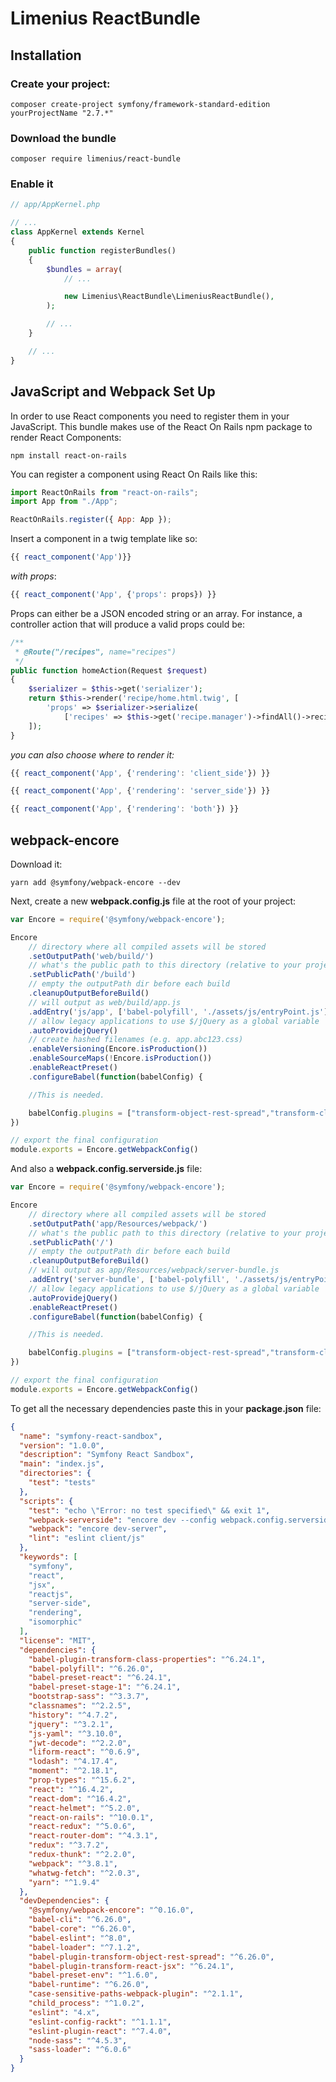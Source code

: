 # Limenius ReactBundle

## Installation

### Create your project:
```
composer create-project symfony/framework-standard-edition yourProjectName "2.7.*"
```

### Download the bundle
```
composer require limenius/react-bundle
```

### Enable it
```php
// app/AppKernel.php

// ...
class AppKernel extends Kernel
{
    public function registerBundles()
    {
        $bundles = array(
            // ...

            new Limenius\ReactBundle\LimeniusReactBundle(),
        );

        // ...
    }

    // ...
}
```
## JavaScript and Webpack Set Up
In order to use React components you need to register them in your JavaScript. This bundle makes use of the React On Rails npm package to render React Components:
```
npm install react-on-rails
```
You can register a component using React On Rails like this:
```js
import ReactOnRails from "react-on-rails";
import App from "./App";

ReactOnRails.register({ App: App });
```

Insert a component in a twig template like so:
```js
{{ react_component('App')}}
```
*with props*:
```js
{{ react_component('App', {'props': props}) }}
```
Props can either be a JSON encoded string or an array. For instance, a controller action that will produce a valid props could be:
```php
/**
 * @Route("/recipes", name="recipes")
 */
public function homeAction(Request $request)
{
    $serializer = $this->get('serializer');
    return $this->render('recipe/home.html.twig', [
        'props' => $serializer->serialize(
            ['recipes' => $this->get('recipe.manager')->findAll()->recipes], 'json')
    ]);
}
```

*you can also choose where to render it:*
```js
{{ react_component('App', {'rendering': 'client_side'}) }}
```
```js
{{ react_component('App', {'rendering': 'server_side'}) }}
```
```js
{{ react_component('App', {'rendering': 'both'}) }}
```
## webpack-encore
Download it:
```
yarn add @symfony/webpack-encore --dev
```
Next, create a new **webpack.config.js** file at the root of your project:
```js
var Encore = require('@symfony/webpack-encore');

Encore
    // directory where all compiled assets will be stored
    .setOutputPath('web/build/')
    // what's the public path to this directory (relative to your project's document root dir)
    .setPublicPath('/build')
    // empty the outputPath dir before each build
    .cleanupOutputBeforeBuild()
    // will output as web/build/app.js
    .addEntry('js/app', ['babel-polyfill', './assets/js/entryPoint.js'])
    // allow legacy applications to use $/jQuery as a global variable
    .autoProvidejQuery()
    // create hashed filenames (e.g. app.abc123.css)
    .enableVersioning(Encore.isProduction())
    .enableSourceMaps(!Encore.isProduction())
    .enableReactPreset()
    .configureBabel(function(babelConfig) {

    //This is needed.

    babelConfig.plugins = ["transform-object-rest-spread","transform-class-properties"]
})

// export the final configuration
module.exports = Encore.getWebpackConfig()
```

And also a **webpack.config.serverside.js** file:
```js
var Encore = require('@symfony/webpack-encore');

Encore
    // directory where all compiled assets will be stored
    .setOutputPath('app/Resources/webpack/')
    // what's the public path to this directory (relative to your project's document root dir)
    .setPublicPath('/')
    // empty the outputPath dir before each build
    .cleanupOutputBeforeBuild()
    // will output as app/Resources/webpack/server-bundle.js
    .addEntry('server-bundle', ['babel-polyfill', './assets/js/entryPoint.js'])
    // allow legacy applications to use $/jQuery as a global variable
    .autoProvidejQuery()
    .enableReactPreset()
    .configureBabel(function(babelConfig) {

    //This is needed.

    babelConfig.plugins = ["transform-object-rest-spread","transform-class-properties"]
})

// export the final configuration
module.exports = Encore.getWebpackConfig()
```

To get all the necessary dependencies paste this in your **package.json** file:
```json
{
  "name": "symfony-react-sandbox",
  "version": "1.0.0",
  "description": "Symfony React Sandbox",
  "main": "index.js",
  "directories": {
    "test": "tests"
  },
  "scripts": {
    "test": "echo \"Error: no test specified\" && exit 1",
    "webpack-serverside": "encore dev --config webpack.config.serverside.js --watch",
    "webpack": "encore dev-server",
    "lint": "eslint client/js"
  },
  "keywords": [
    "symfony",
    "react",
    "jsx",
    "reactjs",
    "server-side",
    "rendering",
    "isomorphic"
  ],
  "license": "MIT",
  "dependencies": {
    "babel-plugin-transform-class-properties": "^6.24.1",
    "babel-polyfill": "^6.26.0",
    "babel-preset-react": "^6.24.1",
    "babel-preset-stage-1": "^6.24.1",
    "bootstrap-sass": "^3.3.7",
    "classnames": "^2.2.5",
    "history": "^4.7.2",
    "jquery": "^3.2.1",
    "js-yaml": "^3.10.0",
    "jwt-decode": "^2.2.0",
    "liform-react": "^0.6.9",
    "lodash": "^4.17.4",
    "moment": "^2.18.1",
    "prop-types": "^15.6.2",
    "react": "^16.4.2",
    "react-dom": "^16.4.2",
    "react-helmet": "^5.2.0",
    "react-on-rails": "^10.0.1",
    "react-redux": "^5.0.6",
    "react-router-dom": "^4.3.1",
    "redux": "^3.7.2",
    "redux-thunk": "^2.2.0",
    "webpack": "^3.8.1",
    "whatwg-fetch": "^2.0.3",
    "yarn": "^1.9.4"
  },
  "devDependencies": {
    "@symfony/webpack-encore": "^0.16.0",
    "babel-cli": "^6.26.0",
    "babel-core": "^6.26.0",
    "babel-eslint": "^8.0",
    "babel-loader": "^7.1.2",
    "babel-plugin-transform-object-rest-spread": "^6.26.0",
    "babel-plugin-transform-react-jsx": "^6.24.1",
    "babel-preset-env": "^1.6.0",
    "babel-runtime": "^6.26.0",
    "case-sensitive-paths-webpack-plugin": "^2.1.1",
    "child_process": "^1.0.2",
    "eslint": "4.x",
    "eslint-config-rackt": "^1.1.1",
    "eslint-plugin-react": "^7.4.0",
    "node-sass": "^4.5.3",
    "sass-loader": "^6.0.6"
  }
}

```

